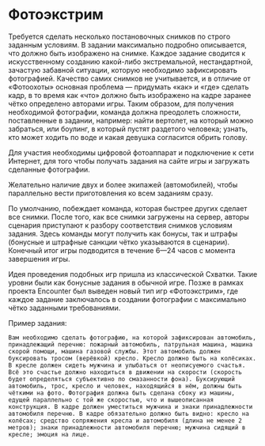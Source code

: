 # Фотоэкстрим

Требуется сделать несколько постановочных снимков по строго заданным условиям. В задании максимально подробно описывается, что должно быть изображено на снимке. Каждое задание сводится к искусственному созданию какой-либо экстремальной, нестандартной, зачастую забавной ситуации, которую необходимо зафиксировать фотографией. Качество самих снимков не учитывается, и в отличие от «Фотоохоты» основная проблема — придумать «как» и «где» сделать кадр, в то время как «что» должно быть изображено на кадре заранее чётко определено авторами игры. Таким образом, для получения необходимой фотографии, команда должна преодолеть сложности, поставленные в задании, например: найти вертолет, на который можно забраться, или боулинг, в который пустят раздетого человека; узнать, кто может ходить по воде и какая девушка согласится обрить голову.

Для участия необходимы цифровой фотоаппарат и подключение к сети Интернет, для того чтобы получать задания на сайте игры и загружать сделанные фотографии.

Желательно наличие двух и более экипажей (автомобилей), чтобы параллельно вести приготовления ко всем заданиям сразу.

По умолчанию, побеждает команда, которая быстрее других сделает все снимки. После того, как все снимки загружены на сервер, авторы сценария приступают к разбору соответствия снимков условиям задания. Здесь команды могут получить как бонусы, так и штрафы (бонусные и штрафные санкции чётко указываются в сценарии). Конечный итог игры подводится в течение 6—24 часов с момента завершения игры.

Идея проведения подобных игр пришла из классической Схватки. Такие уровни были как бонусные задания в обычной игре. Позже в рамках проекта Encounter был выведен новый тип игр «Фотоэкстрим», где каждое задание заключалось в создании фотографии с максимально чётко заданными требованиями.

Пример задания:

    Вам необходимо сделать фотографию, на которой зафиксирован автомобиль, принадлежащий перечню: пожарный автомобиль, патрульная машина, машина скорой помощи, машина газовой службы. Этот автомобиль должен буксировать тросом (верёвкой) кресло. Кресло должно быть на колёсиках. В кресле должен сидеть мужчина и улыбаться от неописуемого счастья. Всё это счастье должно находиться в движении на скорости (скорость будет определяться субъективно по смазанности фона). Буксирующий автомобиль, трос, кресло и человек, находящийся в нём, должны быть чёткими на фото. Фотография должна быть сделана сбоку из машины, едущей параллельно с той же скоростью, что и вышеописанная конструкция. В кадре должен уместиться мужчина и знаки принадлежности автомобиля перечню. В кадре обязательно должно быть видно: кресло на колёсах; средство сопряжения кресла и автомобиля (длина не менее 2 метров); знаки принадлежности автомобиля перечню; мужчина сидящий в кресле; эмоция на лице.


